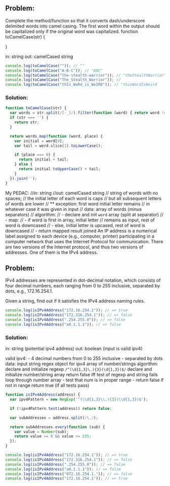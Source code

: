 ## Problem:
 Complete the method/function so that it converts 
 dash/underscore delimited words into camel casing. 
 The first word within the output should be capitalized 
 only if the original word was capitalized. 
function toCamelCase(str) {

}

 in: string
 out: camelCased string
```javascript
console.log(toCamelCase("")); // ""
console.log(toCamelCase("A-B-C")); // "ABC"
console.log(toCamelCase("the-stealth-warrior")); // "theStealthWarrior"
console.log(toCamelCase("The_Stealth_Warrior")); //
console.log(toCamelCase("thIs_WoRd_is_WeIRD")); // "thisWordIsWeird
```
### Solution:
```javascript
function toCamelCase(str) {
  var words = str.split(/[-_]/).filter(function (word) { return word !== ''});
  if (str === '') {
    return str;
  }

  return words.map(function (word, place) {
    var initial = word[0];
    var tail = word.slice(1).toLowerCase();

    if (place === 0) {
      return initial + tail;
    } else {
      return initial.toUpperCase() + tail;
    }
  }).join('');
}
```

My PEDAC:
 //in: string
 //out: camelCased string
 //     string of words with no spaces;
 //     the initial letter of each word is caps
 //     but all subsequent letters of words are lower
 //       ** exception: first word initial letter remains
 //       in whatever case it was given in input
 // data: array of words (minus separators)
 // algorithm: 
 //     - declare and init `word` array (split at separator)
 //     - map:
 //       - if word is first in array, initial letter
 //       remains as input, rest of word is downcased
 //       - else, initial letter is upcased, rest of word is downcased
 //     - return mapped result joined
 An IP address is a numerical label assigned to each 
 device (e.g., computer, printer) participating in a 
 computer network that uses the Internet Protocol for 
 communication. There are two versions of the Internet 
 protocol, and thus two versions of addresses. One of 
 them is the IPv4 address.

## Problem:
 IPv4 addresses are represented in dot-decimal notation, 
 which consists of four decimal numbers, each ranging 
 from 0 to 255 inclusive, separated by dots, e.g., 172.16.254.1.

 Given a string, find out if it satisfies the IPv4 address naming 
 rules. 

```javascript
console.log(isIPv4Address("172.16.254.1")); // => true
console.log(isIPv4Address("172.316.254.1")); // => false
console.log(isIPv4Address(".254.255.0")); // => false
console.log(isIPv4Address("a0.1.1.1")); // => false 
```
### Solution:
 in: string (potential ipv4 address)
 out: boolean (input is valid ipv4)
 
   valid ipv4:
     - 4 decimal numbers from 0 to 255 inclusive
     - separated by dots
 data: 
   input string
   regex object for ipv4
   array of number/strings
 algorithm:
   declare and initialize regexp `/^(\d{1,3}\.){3}(\d{1,3})$/`
   declare and initialize number/string array
   return false iff test of regexp and string fails
   loop through number array
     - test that num is in proper range
     - return false if not in range
   return true (if all tests pass)

```javascript
function isIPv4Address(address) {
  var ipv4Pattern = new RegExp('^(\\d{1,3}\\.){3}(\\d{1,3})$');

  if (!ipv4Pattern.test(address)) return false;

  var subAddresses = address.split(/\./);

  return subAddresses.every(function (sub) {
    var value = Number(sub);
    return value >= 0 && value <= 255;
  });
}

console.log(isIPv4Address("172.16.254.1")); // => true
console.log(isIPv4Address("172.316.254.1")); // => false
console.log(isIPv4Address(".254.255.0")); // => false
console.log(isIPv4Address("a0.1.1.1")); // => false 
console.log(isIPv4Address("072.16.254.1.")); // => false
console.log(isIPv4Address("172.16.254.1")); // => true
```
